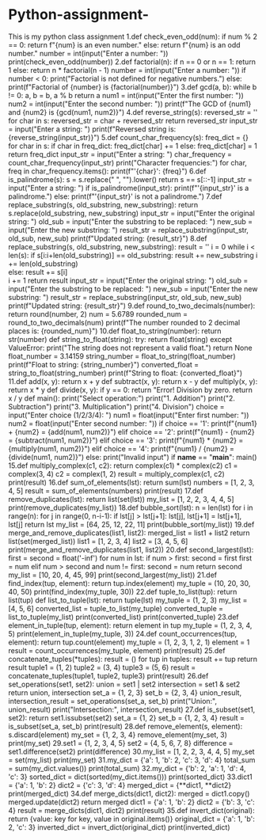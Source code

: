 # Python-assignment-
This is my python class assignment 
 1.def check_even_odd(num):
 if num % 2 == 0:
return f"{num} is an even number."
 else:
 return f"{num} is an odd number."
number = int(input("Enter a number: "))
print(check_even_odd(number))
2.def factorial(n):
if n == 0 or n == 1:
 return 1
 else:
 return n * factorial(n - 1)
number = int(input("Enter a number: "))
if number < 0:
print("Factorial is not defined for negative numbers.")
else:
 print(f"Factorial of {number} is {factorial(number)}") 3.def gcd(a, b):
 while b != 0:
  a, b = b, a % b
 return a
num1 = int(input("Enter the first number: "))
num2 = int(input("Enter the second number: "))
print(f"The GCD of {num1} and {num2} is {gcd(num1, num2)}")
4.def reverse_string(s):
  reversed_str = ''
  for char in s:
 reversed_str = char + reversed_str 
    return reversed_str
input_str = input("Enter a string: ")
print(f"Reversed string is: {reverse_string(input_str)}")
5.def count_char_frequency(s):
freq_dict = {}
 for char in s:
 if char in freq_dict:
 freq_dict[char] += 1
 else:
freq_dict[char] = 1
return freq_dict
input_str = input("Enter a string: ")
char_frequency = count_char_frequency(input_str)
print("Character frequencies:")
for char, freq in char_frequency.items():
    print(f"'{char}': {freq}")
6.def is_palindrome(s):
 s = s.replace(" ", "").lower()
 return s == s[::-1]
input_str = input("Enter a string: ")
if is_palindrome(input_str):
print(f"'{input_str}' is a palindrome.")
else:
print(f"'{input_str}' is not a palindrome.")
 7.def replace_substring(s, old_substring, new_substring):
  return s.replace(old_substring, new_substring)
input_str = input("Enter the original string: ")
old_sub = input("Enter the substring to be replaced: ")
new_sub = input("Enter the new substring: ")
result_str = replace_substring(input_str, old_sub, new_sub)
print(f"Updated string: {result_str}")
8.def replace_substring(s, old_substring, new_substring):
result = ''
i = 0
while i < len(s):
if s[i:i+len(old_substring)] == old_substring:
result += new_substring
 i += len(old_substring)  
else:
 result += s[i]  
  i += 1
return result
input_str = input("Enter the original string: ")
old_sub = input("Enter the substring to be replaced: ")
new_sub = input("Enter the new substring: ")
result_str = replace_substring(input_str, old_sub, new_sub)
print(f"Updated string: {result_str}")
9.def round_to_two_decimals(number):
return round(number, 2)
num = 5.6789
rounded_num = round_to_two_decimals(num)
print(f"The number rounded to 2 decimal places is: {rounded_num}")
10.def float_to_string(number):
    return str(number)
def string_to_float(string):
try:
return float(string)
except ValueError:
print("The string does not represent a valid float.")
 return None
float_number = 3.14159
string_number = float_to_string(float_number)
print(f"Float to string: {string_number}")
converted_float = string_to_float(string_number)
print(f"String to float: {converted_float}")
11.def add(x, y):
 return x + y
def subtract(x, y):
return x - y
def multiply(x, y):
 return x * y
def divide(x, y):
if y == 0:
 return "Error! Division by zero.
 return x / y
def main():
print("Select operation:")
print("1. Addition")
print("2. Subtraction")
print("3. Multiplication")
print("4. Division")
choice = input("Enter choice (1/2/3/4): ")
 num1 = float(input("Enter first number: "))
num2 = float(input("Enter second number: "))
if choice == '1':
 print(f"{num1} + {num2} = {add(num1, num2)}")
elif choice == '2':
print(f"{num1} - {num2} = {subtract(num1, num2)}")
elif choice == '3':
print(f"{num1} * {num2} = {multiply(num1, num2)}")
elif choice == '4':
print(f"{num1} / {num2} = {divide(num1, num2)}")
else:
print("Invalid input")
if
__name__ == "__main__":
    main()
15.def multiply_complex(c1, c2):
return complex(c1) * complex(c2)
c1 = complex(3, 4)
c2 = complex(1, 2)
result = multiply_complex(c1, c2)
print(result)
16.def sum_of_elements(lst):
 return sum(lst)
numbers = [1, 2, 3, 4, 5]
result = sum_of_elements(numbers)
print(result)
17.def remove_duplicates(lst):
return list(set(lst))
my_list = [1, 2, 2, 3, 4, 4, 5]
print(remove_duplicates(my_list))
 18.def bubble_sort(lst):
 n = len(lst)
for i in range(n):
for j in range(0, n-i-1):
if lst[j] > lst[j+1]:
lst[j], lst[j+1] = lst[j+1], lst[j]
return lst
my_list = [64, 25, 12, 22, 11]
print(bubble_sort(my_list))
19.def merge_and_remove_duplicates(list1, list2):
merged_list = list1 + list2
return list(set(merged_list))
list1 = [1, 2, 3, 4]
list2 = [3, 4, 5, 6]
print(merge_and_remove_duplicates(list1, list2))
 20.def second_largest(lst):
first = second = float('-inf')
for num in lst:
 if num > first:
 second = first
 first = num
elif num > second and num != first:
second = num
return second
my_list = [10, 20, 4, 45, 99]
print(second_largest(my_list))
21.def find_index(tup, element):
 return tup.index(element)
my_tuple = (10, 20, 30, 40, 50)
print(find_index(my_tuple, 30))
 22.def tuple_to_list(tup):
return list(tup)
def list_to_tuple(lst):
 return tuple(lst)
my_tuple = (1, 2, 3)
my_list = [4, 5, 6]
converted_list = tuple_to_list(my_tuple)
converted_tuple = list_to_tuple(my_list)
print(converted_list)
print(converted_tuple)
23.def element_in_tuple(tup, element):
return element in tup
my_tuple = (1, 2, 3, 4, 5)
print(element_in_tuple(my_tuple, 3))
24.def count_occurrences(tup, element):
return tup.count(element)
my_tuple = (1, 2, 3, 1, 2, 1)
element = 1
result = count_occurrences(my_tuple, element)
print(result)
25.def concatenate_tuples(*tuples):
result = ()
for tup in tuples:
result += tup
return result
tuple1 = (1, 2)
tuple2 = (3, 4)
tuple3 = (5, 6)
result = concatenate_tuples(tuple1, tuple2, tuple3)
print(result)
 26.def set_operations(set1, set2):
union = set1 | set2
intersection = set1 & set2
return union, intersection
set_a = {1, 2, 3}
set_b = {2, 3, 4}
union_result, intersection_result = set_operations(set_a, set_b)
print("Union:", union_result)
print("Intersection:", intersection_result)
 27.def is_subset(set1, set2):
 return set1.issubset(set2)
set_a = {1, 2}
set_b = {1, 2, 3, 4}
result = is_subset(set_a, set_b)
print(result)
28.def remove_element(s, element):
s.discard(element)
my_set = {1, 2, 3, 4}
remove_element(my_set, 3)
print(my_set)
 29.set1 = {1, 2, 3, 4, 5}
set2 = {4, 5, 6, 7, 8}
difference = set1.difference(set2)
print(difference)
30.my_list = [1, 2, 2, 3, 4, 4, 5]
my_set = set(my_list)
print(my_set)
 31.my_dict = {'a': 1, 'b': 2, 'c': 3, 'd': 4}
total_sum = sum(my_dict.values())
print(total_sum)
 32.my_dict = {'b': 2, 'a': 1, 'd': 4, 'c': 3}
sorted_dict = dict(sorted(my_dict.items()))
print(sorted_dict)
 33.dict1 = {'a': 1, 'b': 2}
dict2 = {'c': 3, 'd': 4}
merged_dict = {**dict1, **dict2}
print(merged_dict)
 34.def merge_dicts(dict1, dict2):
merged = dict1.copy()
merged.update(dict2)
return merged
dict1 = {'a': 1, 'b': 2}
dict2 = {'b': 3, 'c': 4}
result = merge_dicts(dict1, dict2)
print(result)
 35.def invert_dict(original):
return {value: key for key, value in original.items()}
original_dict = {'a': 1, 'b': 2, 'c': 3}
inverted_dict = invert_dict(original_dict)
print(inverted_dict)